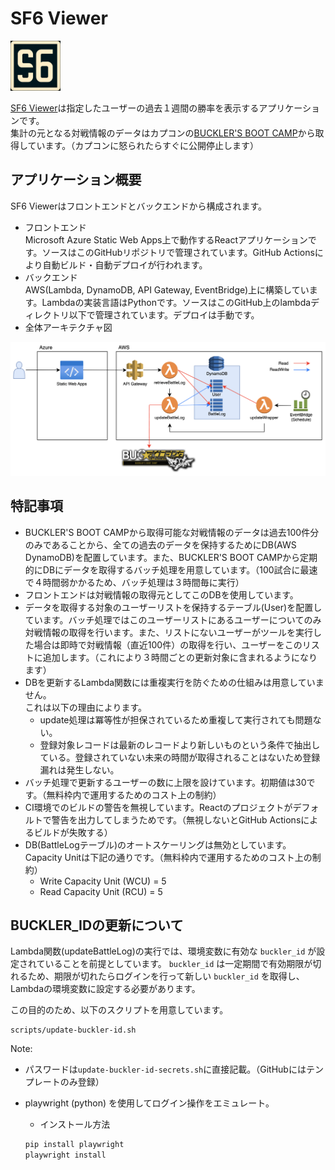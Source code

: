 # SF6 Viewer

<img src="doc/logo.png" width="80px" alt="logo" />  

[SF6 Viewer](https://orange-bay-0720d2e00.4.azurestaticapps.net/)は指定したユーザーの過去１週間の勝率を表示するアプリケーションです。  
集計の元となる対戦情報のデータはカプコンの[BUCKLER'S BOOT CAMP](https://www.streetfighter.com/6/buckler/ja-jp)から取得しています。（カプコンに怒られたらすぐに公開停止します）

## アプリケーション概要

SF6 Viewerはフロントエンドとバックエンドから構成されます。

- フロントエンド  
Microsoft Azure Static Web Apps上で動作するReactアプリケーションです。ソースはこのGitHubリポジトリで管理されています。GitHub Actionsにより自動ビルド・自動デプロイが行われます。
- バックエンド  
AWS(Lambda, DynamoDB, API Gateway, EventBridge)上に構築しています。Lambdaの実装言語はPythonです。ソースはこのGitHub上のlambdaディレクトリ以下で管理されています。デプロイは手動です。  
- 全体アーキテクチャ図  
<img src="doc/pic/ArchitectureOverview.png" width="800px" alt="ArchitectureOverview" />

## 特記事項

- BUCKLER'S BOOT CAMPから取得可能な対戦情報のデータは過去100件分のみであることから、全ての過去のデータを保持するためにDB(AWS DynamoDB)を配置しています。また、BUCKLER'S BOOT CAMPから定期的にDBにデータを取得するバッチ処理を用意しています。（100試合に最速で４時間弱かかるため、バッチ処理は３時間毎に実行）
- フロントエンドは対戦情報の取得元としてこのDBを使用しています。
- データを取得する対象のユーザーリストを保持するテーブル(User)を配置しています。バッチ処理ではこのユーザーリストにあるユーザーについてのみ対戦情報の取得を行います。また、リストにないユーザーがツールを実行した場合は即時で対戦情報（直近100件）の取得を行い、ユーザーをこのリストに追加します。（これにより３時間ごとの更新対象に含まれるようになります）
- DBを更新するLambda関数には重複実行を防ぐための仕組みは用意していません。  
  これは以下の理由によります。
  - update処理は冪等性が担保されているため重複して実行されても問題ない。
  - 登録対象レコードは最新のレコードより新しいものという条件で抽出している。登録されていない未来の時間が取得されることはないため登録漏れは発生しない。
- バッチ処理で更新するユーザーの数に上限を設けています。初期値は30です。（無料枠内で運用するためのコスト上の制約）
- CI環境でのビルドの警告を無視しています。Reactのプロジェクトがデフォルトで警告を出力してしまうためです。（無視しないとGitHub Actionsによるビルドが失敗する）
- DB(BattleLogテーブル)のオートスケーリングは無効としています。Capacity Unitは下記の通りです。（無料枠内で運用するためのコスト上の制約）
  - Write Capacity Unit (WCU) = 5
  - Read Capacity Unit (RCU) = 5

## BUCKLER_IDの更新について

Lambda関数(updateBattleLog)の実行では、環境変数に有効な `buckler_id` が設定されていることを前提としています。  `buckler_id` は一定期間で有効期限が切れるため、期限が切れたらログインを行って新しい `buckler_id` を取得し、Lambdaの環境変数に設定する必要があります。

この目的のため、以下のスクリプトを用意しています。

```shell
scripts/update-buckler-id.sh
```

Note:

- パスワードは`update-buckler-id-secrets.sh`に直接記載。（GitHubにはテンプレートのみ登録）
- playwright (python) を使用してログイン操作をエミュレート。
  - インストール方法

  ```bash
  pip install playwright
  playwright install
  ```
